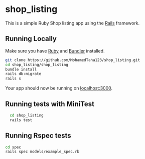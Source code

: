 # shop_listing

This is a simple Ruby Shop listing app using the [Rails](http://rubyonrails.org) framework.

## Running Locally

Make sure you have [Ruby](https://www.ruby-lang.org) and [Bundler](http://bundler.io) installed.

```sh
git clone https://github.com/MohamedTaha123/shop_listing.git
cd shop_listing/shop_listing
bundle install
rails db:migrate
rails s
```

Your app should now be running on [localhost:3000](http://localhost:3000/).
 ## Running tests with MiniTest
 
```sh
  cd shop_listing
  rails test
```
## Running Rspec tests
```sh
cd spec
rails spec models/example_spec.rb
```
